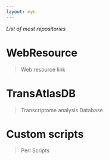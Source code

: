 ```yaml
---
layout: myn
---
```


_List of most repositories_

# [](#web-resource)WebResource
> Web resource link

# [](#transatlasDB)TransAtlasDB
> Transcriptome analysis Database

# [](#customscripts)Custom scripts
> Perl Scripts 

